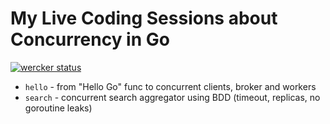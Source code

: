# My Live Coding Sessions about Concurrency in Go

[![wercker status](https://app.wercker.com/status/2225219f9cc3d05ff07816a634d81193/s/master "wercker status")](https://app.wercker.com/project/byKey/2225219f9cc3d05ff07816a634d81193)

- `hello` - from "Hello Go" func to concurrent clients, broker and workers
- `search` - concurrent search aggregator using BDD (timeout, replicas, no goroutine leaks)
